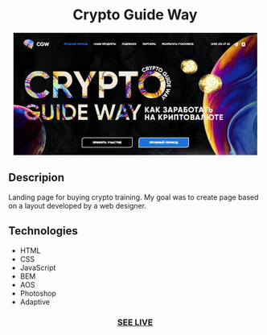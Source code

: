 <h1 align="center">Crypto Guide Way</h1>

<div align="center"><img src="/img/readme.jpg"/></div>

<h2>Descripion</h2>
Landing page for buying crypto training. My goal was to create
page based on a layout developed by a web designer.

<h2>Technologies</h2>

+ HTML
+ CSS
+ JavaScript
+ BEM 
+ AOS 
+ Photoshop
+ Adaptive

<h3 align="center"><a href="https://drozdovdenys.github.io/crypto-guide-way/">SEE LIVE</a></h3>
